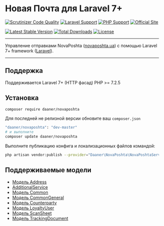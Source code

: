 # Новая Почта для Laravel 7+

[![Scrutinizer Code Quality](https://scrutinizer-ci.com/g/daaner/novaposhta/badges/quality-score.png?b=master)](https://scrutinizer-ci.com/g/daaner/novaposhta/?branch=master)
[![Laravel Support](https://img.shields.io/badge/Laravel-7+-brightgreen.svg)]()
[![PHP Support](https://img.shields.io/badge/PHP-7.2.5+-brightgreen.svg)]()
[![Official Site](https://img.shields.io/badge/official-site-blue.svg)](https://daaner.github.io/NovaPoshta/)

[![Latest Stable Version](https://poser.pugx.org/daaner/novaposhta/v)](//packagist.org/packages/daaner/novaposhta)
[![Total Downloads](https://poser.pugx.org/daaner/novaposhta/downloads)](//packagist.org/packages/daaner/novaposhta)
[![License](https://poser.pugx.org/daaner/novaposhta/license)](//packagist.org/packages/daaner/novaposhta)

***

Управление отправками NovaPoshta ([novaposhta.ua](https://novaposhta.ua/)) с помощью Laravel 7+ framework ([Laravel](https://laravel.com)).

***

## Поддержка
Поддерживается Laravel 7+ (HTTP фасад)
PHP >= 7.2.5

## Установка
``` bash
composer require daaner/novaposhta
```

Для последней не релизной версии обновите ваш `composer.json`
```bash
"daaner/novaposhta": "dev-master"
# и выполните
composer update daaner/novaposhta
```

Выполните публикацию конфига и локализационных файлов командой:
``` bash
php artisan vendor:publish --provider="Daaner\NovaPoshta\NovaPoshtaServiceProvider"
```

##

## Поддерживаемые модели

* [Модель Address](Address.md)
* [AdditionalService](AdditionalService.md)
* [Модель Common](Common.md)
* [Модель CommonGeneral](CommonGeneral.md)
* [Модель Counterparty](Counterparty.md)
* [Модель LoyaltyUser](LoyaltyUser.md)
* [Модель ScanSheet](ScanSheet.md)
* [Модель TrackingDocument](TrackingDocument.md)

